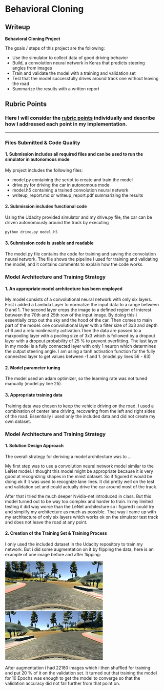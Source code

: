 # **Behavioral Cloning** 

## Writeup

**Behavioral Cloning Project**

The goals / steps of this project are the following:
* Use the simulator to collect data of good driving behavior
* Build, a convolution neural network in Keras that predicts steering angles from images
* Train and validate the model with a training and validation set
* Test that the model successfully drives around track one without leaving the road
* Summarize the results with a written report

[image6]: ./images/center_2016_12_01_13_31_13_890.jpg "Normal Image"
[image7]: ./images/center_2016_12_01_13_31_13_890_flipped.jpg "Flipped Image"

## Rubric Points
### Here I will consider the [rubric points](https://review.udacity.com/#!/rubrics/432/view) individually and describe how I addressed each point in my implementation.  

---
### Files Submitted & Code Quality

#### 1. Submission includes all required files and can be used to run the simulator in autonomous mode

My project includes the following files:
* model.py containing the script to create and train the model
* drive.py for driving the car in autonomous mode
* model.h5 containing a trained convolution neural network 
* writeup_report.md or writeup_report.pdf summarizing the results

#### 2. Submission includes functional code
Using the Udacity provided simulator and my drive.py file, the car can be driven autonomously around the track by executing 
```sh
python drive.py model.h5
```

#### 3. Submission code is usable and readable

The model.py file contains the code for training and saving the convolution neural network. The file shows the pipeline I used for training and validating the model, and it contains comments to explain how the code works.

### Model Architecture and Training Strategy

#### 1. An appropriate model architecture has been employed

My model consists of a convolutional neural network with only six layers. First i added a Lambda Layer to normalize the input data to a range between 0 and 1. The second layer crops the image to a defined region of interest between the 70th and 25th row of the input image. By doing this i essentially crop out the sky and the hood of the car. Then comes to main part of the model: one convolutional layer with a filter size of 3x3 and depth of 6 and a relu nonlinearity activation.Then the data are passed to a maxpooling layer with a pooling size of 3x3 which is followed by a dropout layer with a dropout probability of 25 % to prevent overfitting. The last layer in my model is a fully connected layer with only 1 neuron which determines the output steering angle. I am using a tanh activation function for the fully connected layer to get values between -1 and 1.  (model.py lines 56 - 63)


#### 2. Model parameter tuning

The model used an adam optimizer, so the learning rate was not tuned manually (model.py line 25).

#### 3. Appropriate training data

Training data was chosen to keep the vehicle driving on the road. I used a combination of center lane driving, recovering from the left and right sides of the road. Essentially i used only the included data and did not create my own dataset.

### Model Architecture and Training Strategy

#### 1. Solution Design Approach

The overall strategy for deriving a model architecture was to ...

My first step was to use a convolution neural network model similar to the LeNet model. I thought this model might be appropriate because it is very good at recognizing shapes in the mnist dataset. So if figured it would be doing ok if it was used to recognize lane lines. 
It did pretty well on the test and validation set and could actually drive the car around most of the track.

After that i tried the much deeper Nvidia-net introduced in class. But this model turned out to be way too complex and harder to train. In my limited testing it did way worse than the LeNet architecture so i figured i could try and simplify my architecture as much as possible. That way i came up with my architecture of only six layers which works ok on the simulator test track and does not leave the road at any point.


#### 2. Creation of the Training Set & Training Process

I only used the included dataset in the Udacity repository to train my network. But i did some augmentation on it by flipping the data, here is an example of one image before and after flipping:

![alt text][image6]
![alt text][image7]


After augmentation i had 22180 images which i then shuffled for training and put 20 % of it on the validation set. It turned out that training the model for 10 Epochs was enough to get the model to converge so that the validation accuracy did not fall further from that point on.
